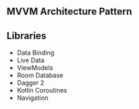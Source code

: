 ## MVVM Architecture Pattern

## Libraries
   - Data Binding
   - Live Data
   - ViewModels
   - Room Database
   - Dagger 2
   - Kotlin Coroutines
   - Navigation
